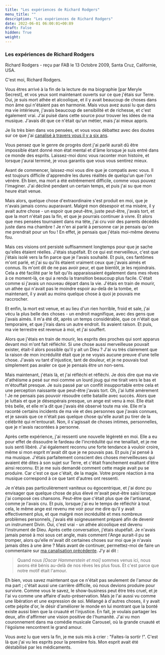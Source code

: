 ```yaml
---
title: "Les expériences de Richard Rodgers"
menu_title: ""
description: "Les expériences de Richard Rodgers"
date: 2022-06-01 06:00:01+00:89
draft: False
hidden: True
weight:
---
```

### Les expériences de Richard Rodgers

Richard Rodgers - reçu par FAB le 13 Octobre 2009, Santa Cruz, Californie, USA.

C'est moi, Richard Rodgers.

Vous êtres arrivé à la fin de la lecture de ma biographie [par Meryle Secrest], et vos yeux sont maintenant ouverts sur ce que j'étais sur Terre. Oui, je suis mort athée et alcoolique, et il y avait beaucoup de choses dans mon âme qui n'étaient pas en harmonie. Mais vous avez aussi lu que dans ma vie intérieure, j'avais beaucoup de sensibilité et de richesse, et c'est également vrai. J'ai puisé dans cette source pour trouver les idées de ma musique. J'avais dit que ce n'était qu'un métier, mais j'ai mieux appris.

Je lis très bien dans vos pensées, et vous vous débattez avec des doutes sur ce que j'ai [canalisé à travers vous il y a six ans](/fr-contemporary-messages/fr-contemporary-messages-by-date-order/fr-contemporary-messages-2003/fr-2003-5-5-1-fab-richard-rodgers/).

Vous pensez que le genre de progrès dont j'ai parlé aurait dû être impossible étant donné mon état mental et d'âme lorsque je suis entré dans ce monde des esprits. Laissez-moi donc vous raconter mon histoire, et lorsque j'aurai terminé, je vous garantis que vous vous sentirez mieux.

Avant de commencer, laissez-moi vous dire que je compatis avec vous. Il est toujours difficile d'apprendre les dures réalités de quelqu'un que l'on vénère. Eh bien, ma mort a été extrêmement difficile, comme vous pouvez l'imaginer. J'ai décliné pendant un certain temps, et puis j'ai su que mon heure était venue.

Mais alors, quelque chose d'extraordinaire s'est produit en moi, que je n'avais jamais connu auparavant. Malgré mon désespoir et ma misère, il y avait autre chose - un espoir que peut-être, juste peut-être, j'avais tort, et que la mort n'était pas la fin, et que je pourrais continuer à vivre. Et alors que mes pensées tournaient dans ma tête, j'ai cru voir des parents décédés juste dans ma chambre ! Je n'en ai parlé à personne car je pensais qu'on me prendrait pour un fou ! En effet, je pensais que j'étais moi-même devenu fou.

Mais ces visions ont persisté suffisamment longtemps pour que je sache qu'elles étaient réelles. J'étais stupéfait. Et ce qui est merveilleux, c'est que j'étais isolé vers la fin parce que je l'avais souhaité. Et puis, ces fantômes m'ont parlé, et j'ai su qu'ils étaient vraiment ceux que j'avais aimés et connus. Ils m'ont dit de ne pas avoir peur, et que bientôt, je les rejoindrais. Cela a été facilité par le fait qu'ils apparaissaient également dans mes rêves à ce moment-là, ce qui a rendu la transition beaucoup plus facile. C'était comme si j'avais un nouveau départ dans la vie. J'étais en train de mourir, un athée qui n'avait pas le moindre espoir au-delà de la tombe, et maintenant, il y avait au moins quelque chose à quoi je pouvais me raccrocher.

Et enfin, la mort est venue, et au lieu d'un rien horrible, froid et sale, j'ai vécu la plus belle des choses - un endroit magnifique, avec des gens que j'avais aimés. Il m'a été dit, après un temps considérable, que ce n'était que temporaire, et que j'irais dans un autre endroit. Ils avaient raison. Et puis, ma vie terrestre est revenue à moi, et j'ai souffert.

Alors que j'étais en train de mourir, les esprits des proches qui sont apparus devant moi m'ont fait réfléchir. Si une chose aussi merveilleuse pouvait exister, était-il alors possible qu'il y ait un Dieu ? J'ai vu très clairement que la raison de mon incrédulité était que je ne voyais aucune preuve d'une telle chose. J'avais vu tant d'injustice, tant de douleur, et je ne pouvais tout simplement pas avaler ce que je pensais être un non-sens.

Mais maintenant, j'étais là, et j'ai réfléchi et réfléchi. Je dois dire que ma vie d'athéisme a pesé sur moi comme un lourd joug qui me tirait vers le bas et m'étouffait presque. Je suis passé par un conflit insupportable entre cela et une perception naissante que peut-être j'avais tort. Oh, j'ai lutté amèrement ! Je ne pensais pas pouvoir résoudre cette bataille avec succès. Alors que je luttais et que je désespérais presque, un ange est venu à moi. Elle était très belle, et elle m'a dit que j'avais été observé toute ma vie. Elle m'a raconté certains incidents de ma vie et des personnes que j'avais connues, et je savais que ce n'était pas quelque chose qu'elle aurait pu tirer de la célébrité qui m'entourait. Non, il s'agissait de choses intimes, personnelles, que je n'avais racontées à personne.

Après cette expérience, j'ai ressenti une nouvelle légèreté en moi. Elle a eu pour effet de dissoudre le fardeau de l'incrédulité qui me tenaillait, et je me suis senti libéré. J'ai également reconnu une forte tendance à vouloir croire, même si mon esprit m'avait dit que je ne pouvais pas. Et puis j'ai pensé à ma musique. J'étais parfaitement conscient des choses merveilleuses qui avaient été dites à son sujet sur Terre, et c'était franchement exaltant d'être ainsi reconnu. Et je me suis demandé comment cette magie avait pu se produire. Car c'est ce que c'était, de la magie. Votre propre réaction à ma musique correspond à ce que tant d'autres ont ressenti.

Je n'étais pas particulièrement vaniteux ou égocentrique, et j'ai donc pu envisager que quelque chose de plus élevé m'avait peut-être saisi lorsque j'ai composé ces chansons. Peut-être que c'était plus que de l'artisanat, comme je l'avais cru. Et puis, lorsque j'ai eu le temps de réfléchir à tout cela, le même ange est revenu me voir pour me dire qu'il y avait effectivement plus, et que malgré mon incrédulité et mes nombreux problèmes personnels, j'avais été soigneusement préparé afin de devenir un instrument Divin. Oui, c'est vrai - un athée alcoolique est devenu l'instrument de Dieu.
Après cette conversation, j'étais stupéfait. Je n'avais jamais pensé à moi sous cet angle, mais comment l'Ange aurait-il pu se tromper, alors qu'elle m'avait dit certaines choses sur moi que je n'avais jamais dites à une âme ? Mais avant de continuer, permettez-moi de faire un commentaire sur [ma canalisation précédente](/fr-contemporary-messages/fr-contemporary-messages-by-date-order/fr-contemporary-messages-2003/fr-2003-5-5-1-fab-richard-rodgers/). J'y ai dit :

> Quand nous *[Oscar Hammerstein et moi]* sommes venus ici, nous avons été bénis au-delà de nos rêves les plus fous. Et c'est parce que notre motif était l'amour. 

Eh bien, vous savez maintenant que ce n'était pas seulement de l'amour de ma part ; c'était aussi une carrière difficile, où nous devions produire pour survivre. Comme vous le savez, le show-business peut être très cruel, et je l'ai vu comme une affaire d'auto-préservation. Mais je l'ai aussi vu comme une libération et une expression de soi. Mélangé à d'autres choses, il y avait cette pépite d'or, le désir d'améliorer le monde en lui montrant que la bonté existe aussi bien que la cruauté et l'injustice. En fait, je voulais partager les deux, afin d'affirmer une vision positive de l'humanité. J'ai vu mon couronnement dans ma comédie musicale Carousel, où la grande cruauté et l'égoïsme rencontrent le grand amour.

Vous avez lu que vers la fin, je me suis mis à crier : "Faites-la sortir !". C'est là que j'ai vu les esprits pour la première fois. Mon esprit avait été déstabilisé par les médicaments.